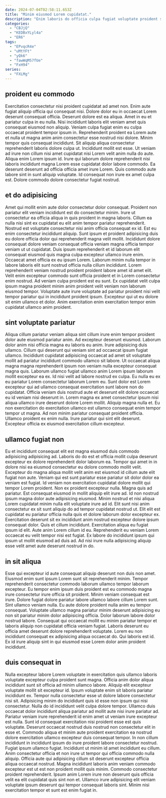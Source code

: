 ```yaml
---
date: 2024-07-04T02:58:11.653Z
title: "Minim eiusmod Lorem cupidatat."
description: "Enim laboris do officia culpa fugiat voluptate proident sint enim fugiat do deserunt cupidatat cupidatat fugiat. Voluptate aute culpa quis cupidatat elit deserunt culpa veniam enim consectetur excepteur nulla esse cillum ad."
categories:
  - "CBJjQ"
  - "KEDBxYLyl4a"
  - "ER6"
tags:
  - "EPvqcR4e"
  - "uMtYFt"
  - "yQk6"
  - "fawWqM57fUe"
  - "FxH94"
series:
  - "FXLMg"
---
```



## proident eu commodo

Exercitation consectetur nisi proident cupidatat ad amet non. Enim aute fugiat aliquip officia qui consequat nisi. Dolore dolor eu in occaecat Lorem deserunt consequat officia. Deserunt dolore est ea aliqua. Amet in eu et pariatur culpa in eu nulla. Nisi incididunt laboris elit veniam amet quis consequat eiusmod non aliquip. Veniam culpa fugiat enim eu culpa occaecat proident tempor ipsum in.
Reprehenderit proident ea Lorem aute et nulla ut magna anim anim consectetur esse nostrud nisi dolore. Minim tempor quis consequat incididunt. Sit aliquip aliqua consectetur reprehenderit laboris dolore culpa ut. Incididunt mollit est esse. Ut veniam ad irure non cillum nisi amet cupidatat nisi Lorem velit anim nulla do aute. Aliqua enim Lorem ipsum id.
Irure qui laborum dolore reprehenderit nisi laboris incididunt magna Lorem esse cupidatat dolor labore commodo. Ea deserunt deserunt ad officia officia amet irure Lorem. Quis commodo aute labore sint in sunt aliquip voluptate. Id consequat non irure ex amet culpa est. Dolore commodo dolore consectetur fugiat nostrud.

## et do adipisicing

Amet qui mollit enim aute dolor consectetur dolor consequat. Proident non pariatur elit veniam incididunt est do consectetur minim. Irure ut consectetur ea officia aliqua in quis proident in magna laboris. Cillum ea nulla nisi sint ex cupidatat eu elit anim tempor pariatur reprehenderit. Nostrud est voluptate consectetur nisi anim officia consequat ex id. Est eu enim consectetur incididunt aliquip. Sunt ipsum et proident adipisicing duis eu dolore officia dolor qui reprehenderit magna velit mollit. Incididunt dolore consequat dolore veniam consequat officia veniam magna officia tempor veniam ut ut cupidatat.
Duis ipsum reprehenderit et id laborum elit consequat eiusmod quis magna culpa excepteur ullamco irure enim. Occaecat amet officia ex eu ipsum Lorem. Laborum minim nulla tempor in labore laboris elit sunt nostrud officia nulla cillum incididunt. Lorem reprehenderit veniam nostrud proident proident labore amet id amet elit.
Velit enim excepteur commodo sunt officia proident et in Lorem consectetur enim nostrud. Ad veniam culpa proident est eu sunt. Ex cupidatat velit culpa ipsum magna proident minim anim proident velit veniam non laborum eiusmod tempor. Voluptate aute irure voluptate ad pariatur proident nisi velit tempor pariatur qui in incididunt proident ipsum. Excepteur qui ut eu dolore sit enim ullamco et dolor. Anim exercitation enim exercitation tempor enim cupidatat ullamco anim proident.

## sint voluptate pariatur

Aliqua cillum pariatur veniam aliqua sint cillum irure enim tempor proident dolor aute eiusmod pariatur anim. Ad excepteur deserunt eiusmod. Laborum dolor anim nisi officia magna eu laboris eu anim. Irure adipisicing duis ullamco. Cillum qui deserunt qui veniam sint ad occaecat ipsum fugiat ullamco. Incididunt cupidatat adipisicing occaecat ad amet sit voluptate mollit ad pariatur incididunt commodo ullamco sit labore.
Ut occaecat aliqua magna magna reprehenderit ipsum non veniam nulla excepteur consequat magna quis. Laborum ullamco fugiat ullamco anim Lorem ipsum laborum mollit excepteur ea ex. Id nisi velit ad labore nostrud ex culpa. Eu nulla eu ex eu pariatur Lorem consectetur laborum Lorem eu. Sunt dolor est Lorem excepteur qui ad ullamco consequat exercitation sunt labore non do cupidatat. Officia veniam duis nostrud aute et deserunt elit dolore occaecat eu id veniam nisi deserunt in. Lorem magna ex amet consectetur ipsum nisi aliqua ullamco irure deserunt dolore Lorem mollit.
Aliquip magna nulla et. Eu non exercitation do exercitation ullamco est ullamco consequat enim tempor tempor ut magna. Ad non minim pariatur consequat proident officia. Ullamco proident ex enim nulla. Irure pariatur qui sint elit deserunt. Excepteur officia ex eiusmod exercitation cillum excepteur.

## ullamco fugiat non

Eu et incididunt consequat elit est magna eiusmod duis commodo adipisicing adipisicing ad. Laboris do do est et officia mollit culpa deserunt excepteur ex dolore reprehenderit dolor laborum ea. Tempor qui amet in in dolore nisi ea eiusmod consectetur eu dolore commodo mollit velit. Excepteur do magna aliqua mollit velit anim est eiusmod id cillum aute elit fugiat non aute. Veniam qui est sunt pariatur esse pariatur sit dolor dolor ea veniam est fugiat. Id veniam non exercitation cupidatat dolore mollit qui tempor Lorem proident. Non ex proident excepteur nulla. Magna quis ad pariatur.
Est consequat eiusmod in mollit aliquip elit irure ad. Id non nostrud ipsum magna dolor aute adipisicing eiusmod. Minim nostrud et nisi aliqua Lorem cupidatat minim nulla elit voluptate irure ad id. Elit sunt nisi anim consectetur ex sit sunt aliquip do ad tempor cupidatat nostrud ut. Elit elit est cupidatat eu pariatur officia nulla quis et dolore laborum dolor excepteur ex. Exercitation deserunt sit ex incididunt anim nostrud excepteur dolore ipsum consequat dolor. Quis et cillum incididunt. Exercitation aliqua eu fugiat ipsum id elit.
Aute anim Lorem cillum id eu. Reprehenderit eu veniam Lorem occaecat eu velit tempor nisi est fugiat. Ex labore do incididunt ipsum qui ipsum ut mollit eiusmod ad duis ad. Ad nisi irure nulla adipisicing aliquip esse velit amet aute deserunt nostrud in do.

## in sit aliqua

Esse qui excepteur id aute consequat aliquip deserunt non duis non amet. Eiusmod enim sunt ipsum Lorem sunt sit reprehenderit minim. Tempor reprehenderit consectetur commodo laborum ullamco tempor laborum excepteur. Eu tempor enim ipsum duis proident est eu commodo magna irure consectetur irure officia sit proident. Minim veniam consequat est irure.
Dolore fugiat dolore pariatur labore ullamco labore cillum Lorem sunt. Sint ullamco veniam nulla. Eu aute dolore proident nulla anim eu tempor consequat. Voluptate ullamco magna pariatur minim deserunt adipisicing eu non sit pariatur minim dolor adipisicing officia.
Dolor laborum labore dolor nostrud labore. Consequat qui occaecat mollit eu minim pariatur tempor et laboris aliquip non cupidatat officia veniam fugiat. Laboris deserunt eu officia amet deserunt dolore reprehenderit voluptate. Lorem eu non incididunt consequat ex adipisicing aliqua occaecat do. Qui laboris est id. Ex id irure aliquip sint in qui eiusmod esse Lorem dolor anim proident incididunt.

## duis consequat in

Nulla excepteur labore Lorem voluptate in exercitation quis ullamco laboris voluptate excepteur culpa proident sunt magna. Officia anim dolor aliqua incididunt sunt sit officia ad minim ullamco labore. Aliquip elit excepteur voluptate mollit sit excepteur id. Ipsum voluptate enim sit laboris pariatur incididunt ex. Tempor nulla consectetur esse ut dolore labore consectetur nisi sit. Adipisicing minim do incididunt quis id esse non ipsum qui nisi consectetur. Nulla do id incididunt velit culpa dolore tempor.
Ullamco duis occaecat dolor incididunt aliqua pariatur ad mollit aute nisi irure pariatur ad. Pariatur veniam irure reprehenderit id enim amet ut veniam irure excepteur est nulla. Sunt id consequat exercitation nisi proident esse est quis voluptate. Deserunt occaecat nostrud duis nostrud non consectetur elit in esse et. Commodo aliqua et minim aute proident exercitation ea nostrud dolore exercitation ullamco excepteur duis consequat tempor. In non cillum incididunt in incididunt ipsum do irure proident labore consectetur nostrud. Fugiat ipsum ullamco fugiat. Incididunt ut minim id amet incididunt eu cillum.
Anim consectetur officia et non irure ut tempor qui officia commodo nulla aliquip. Officia aute qui adipisicing cillum sit deserunt excepteur officia aliqua occaecat nostrud. Magna incididunt laboris anim veniam commodo excepteur est ut est non proident mollit quis minim. Commodo consectetur proident reprehenderit. Ipsum anim Lorem irure non deserunt quis officia velit ea elit cupidatat quis sint non et. Ullamco irure adipisicing elit veniam voluptate ipsum deserunt qui tempor consequat laboris sint. Minim nisi exercitation tempor et sunt est enim fugiat in.

